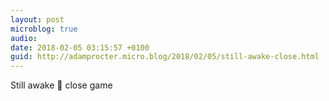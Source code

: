```yaml
---
layout: post
microblog: true
audio: 
date: 2018-02-05 03:15:57 +0100
guid: http://adamprocter.micro.blog/2018/02/05/still-awake-close.html
---
```

Still awake 🏈 close game
